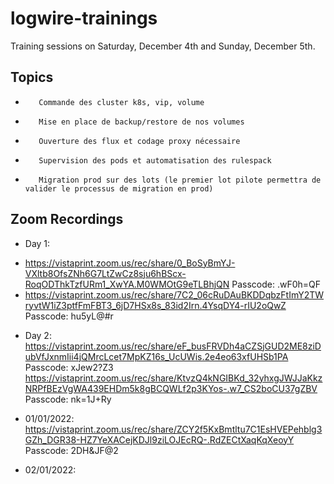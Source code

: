 # logwire-trainings
Training sessions  on Saturday, December 4th and Sunday, December 5th.


## Topics

-        Commande des cluster k8s, vip, volume
-        Mise en place de backup/restore de nos volumes
-        Ouverture des flux et codage proxy nécessaire  
-        Supervision des pods et automatisation des rulespack
-        Migration prod sur des lots (le premier lot pilote permettra de valider le processus de migration en prod)

## Zoom Recordings


* Day 1: 

- https://vistaprint.zoom.us/rec/share/0_BoSyBmYJ-VXltb8OfsZNh6G7LtZwCz8sju6hBScx-RoqODThkTzfURm1_XwYA.M0WMOtG9eTLBhjQN Passcode: .wF0h=QF 
- https://vistaprint.zoom.us/rec/share/7C2_06cRuDAuBKDDqbzFtImY2TWryvtW1iZ3ptfFmFBT3_6jD7HSx8s_83id2Irn.4YsqDY4-rIU2oQwZ Passcode: hu5yL@#r 


* Day 2:
https://vistaprint.zoom.us/rec/share/eF_busFRVDh4aCZSjGUD2ME8ziDubVfJxnmIii4jQMrcLcet7MpKZ16s_UcUWis.2e4eo63xfUHSb1PA Passcode: xJew2?Z3 
https://vistaprint.zoom.us/rec/share/KtvzQ4kNGIBKd_32yhxgJWJJaKkzNRPfBEzVgWA439EHDm5k8gBCQWLf2p3KYos-.w7_CS2boCU37gZBV Passcode: nk=1J+Ry 


* 01/01/2022:
https://vistaprint.zoom.us/rec/share/ZCY2f5KxBmtltu7C1EsHVEPehblg3GZh_DGR38-HZ7YeXACejKDJl9ziLOJEcRQ-.RdZECtXaqKqXeoyY Passcode: 2DH&JF@2 

* 02/01/2022:
